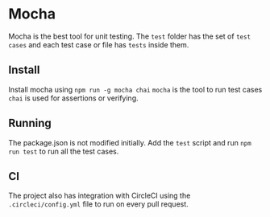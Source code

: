 # Mocha

Mocha is the best tool for unit testing. The `test` folder has the set of `test cases` and each test case or file has `tests` inside them. 

## Install 

Install mocha using `npm run -g mocha chai`
`mocha` is the tool to run test cases
`chai` is used for assertions or verifying.

## Running

The package.json is not modified initially. Add the `test` script and run `npm run test` to run all the test cases.

## CI

The project also has integration with CircleCI using the `.circleci/config.yml` file to run on every pull request.